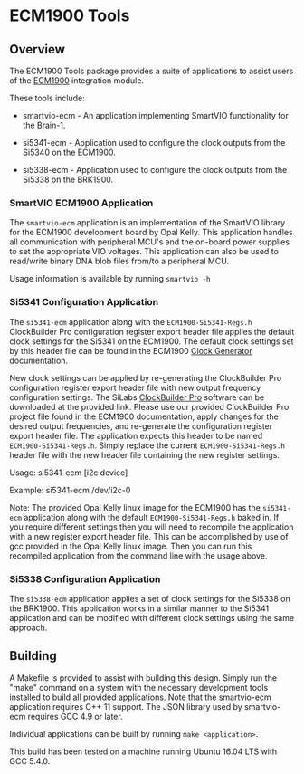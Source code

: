 # ECM1900 Tools

## Overview

The ECM1900 Tools package provides a suite of applications to assist users
of the [ECM1900](https://opalkelly.com/products/ecm1900) integration module.

These tools include:

- smartvio-ecm - An application implementing SmartVIO functionality for
the Brain-1.

- si5341-ecm - Application used to configure the clock outputs from the
Si5340 on the ECM1900.

- si5338-ecm - Application used to configure the clock outputs from the
Si5338 on the BRK1900.

### SmartVIO ECM1900 Application

The `smartvio-ecm` application is an implementation of the SmartVIO library
for the ECM1900 development board by Opal Kelly. This application
handles all communication with peripheral MCU's and the on-board power
supplies to set the appropriate VIO voltages. This application can also be
used to read/write binary DNA blob files from/to a peripheral MCU.

Usage information is available by running `smartvio -h`

### Si5341 Configuration Application

The `si5341-ecm` application along with the `ECM1900-Si5341-Regs.h` ClockBuilder Pro 
configuration register export header file applies the default clock settings for the Si5341
on the ECM1900. The default clock settings set by this header file can be found in the ECM1900
[Clock Generator](https://docs.opalkelly.com/display/ECM1900/Clock+Generator)
documentation.

New clock settings can be applied by re-generating the ClockBuilder Pro configuration 
register export header file with new output frequency configuration settings. The SiLabs [ClockBuilder Pro](https://www.silabs.com/developers/clockbuilder-pro-software) 
software can be downloaded at the provided link. Please use our provided 
ClockBuilder Pro project file found in the ECM1900 documentation, apply changes for the desired 
output frequencies, and re-generate the configuration register export header file. The 
application expects this header to be named `ECM1900-Si5341-Regs.h`.
Simply replace the current `ECM1900-Si5341-Regs.h` header file with
the new header file containing the new register settings.
 
Usage: si5341-ecm [i2c device]

Example: si5341-ecm /dev/i2c-0

Note: The provided Opal Kelly linux image for the ECM1900 has the `si5341-ecm` application along 
with the default `ECM1900-Si5341-Regs.h` baked in. If you require different settings 
then you will need to recompile the application with a new register export header file.
This can be accomplished by use of gcc provided in the Opal Kelly linux image. Then you can run 
this recompiled application from the command line with the usage above. 

### Si5338 Configuration Application

The `si5338-ecm` application applies a set of clock settings for the Si5338
on the BRK1900. This application works in a similar manner to the Si5341
application and can be modified with different clock settings using the same
approach.


## Building

A Makefile is provided to assist with building this design. Simply run the
"make" command on a system with the necessary development tools installed to
build all provided applications. Note that the smartvio-ecm application
requires C++ 11 support. The JSON library used by smartvio-ecm requires
GCC 4.9 or later.

Individual applications can be built by running `make <application>`.

This build has been tested on a machine running Ubuntu 16.04 LTS with
GCC 5.4.0.
